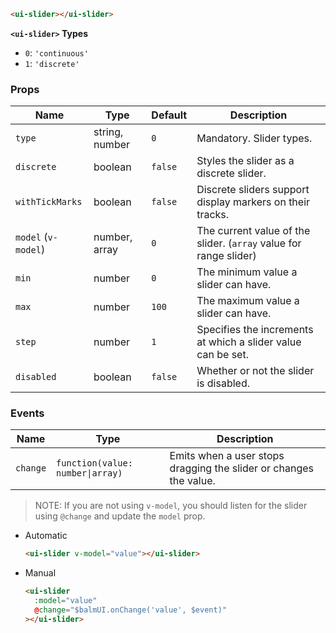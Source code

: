 ```html
<ui-slider></ui-slider>
```

**`<ui-slider>` Types**

- `0`: `'continuous'`
- `1`: `'discrete'`

### Props

| Name                | Type           | Default | Description                                                       |
| ------------------- | -------------- | ------- | ----------------------------------------------------------------- |
| `type`              | string, number | `0`     | Mandatory. Slider types.                                          |
| `discrete`          | boolean        | `false` | Styles the slider as a discrete slider.                           |
| `withTickMarks`     | boolean        | `false` | Discrete sliders support display markers on their tracks.         |
| `model` (`v-model`) | number, array  | `0`     | The current value of the slider. (`array` value for range slider) |
| `min`               | number         | `0`     | The minimum value a slider can have.                              |
| `max`               | number         | `100`   | The maximum value a slider can have.                              |
| `step`              | number         | `1`     | Specifies the increments at which a slider value can be set.      |
| `disabled`          | boolean        | `false` | Whether or not the slider is disabled.                            |

### Events

| Name     | Type                             | Description                                                       |
| -------- | -------------------------------- | ----------------------------------------------------------------- |
| `change` | `function(value: number\|array)` | Emits when a user stops dragging the slider or changes the value. |

> NOTE: If you are not using `v-model`, you should listen for the slider using `@change` and update the `model` prop.

- Automatic

  ```html
  <ui-slider v-model="value"></ui-slider>
  ```

- Manual

  ```html
  <ui-slider
    :model="value"
    @change="$balmUI.onChange('value', $event)"
  ></ui-slider>
  ```
